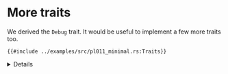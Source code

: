 # More traits

We derived the `Debug` trait. It would be useful to implement a few more traits too.

```rust,editable,compile_fail
{{#include ../examples/src/pl011_minimal.rs:Traits}}
```

<details>

* Implementing `Write` lets us use the `write!` and `writeln!` macros with our `Uart` type.
* Run the example in QEMU with `make qemu_minimal` under `src/bare-metal/aps/examples`.

</detais>
